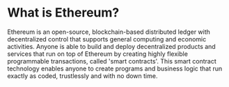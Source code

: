 # What is Ethereum?

Ethereum is an open-source, blockchain-based distributed ledger with decentralized control that supports general computing and economic activities. Anyone is able to build and deploy decentralized products and services that run on top of Ethereum by creating highly flexible programmable transactions, called 'smart contracts'. This smart contract technology enables anyone to create programs and business logic that run exactly as coded, trustlessly and with no down time.

